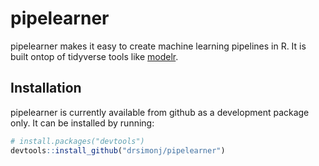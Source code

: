 pipelearner
================

<!-- README.md is generated from README.Rmd. Please edit that file -->
pipelearner makes it easy to create machine learning pipelines in R. It is built ontop of tidyverse tools like [modelr](https://github.com/hadley/modelr).

Installation
------------

pipelearner is currently available from github as a development package only. It can be installed by running:

``` r
# install.packages("devtools")
devtools::install_github("drsimonj/pipelearner")
```
